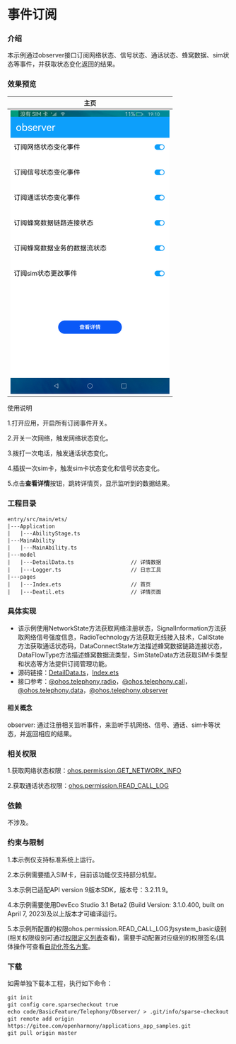  # 事件订阅

### 介绍

本示例通过observer接口订阅网络状态、信号状态、通话状态、蜂窝数据、sim状态等事件，并获取状态变化返回的结果。

### 效果预览

|主页|
|--------------------------------|
|![](screenshots/device/observer.png)|

使用说明

1.打开应用，开启所有订阅事件开关。

2.开关一次网络，触发网络状态变化。

3.拨打一次电话，触发通话状态变化。

4.插拔一次sim卡，触发sim卡状态变化和信号状态变化。

5.点击**查看详情**按钮，跳转详情页，显示监听到的数据结果。

### 工程目录
```
entry/src/main/ets/
|---Application
|   |---AbilityStage.ts
|---MainAbility
|   |---MainAbility.ts
|---model
|   |---DetailData.ts                  // 详情数据
|   |---Logger.ts                      // 日志工具
|---pages
|   |---Index.ets                      // 首页
|   |---Deatil.ets                     // 详情页面
```
### 具体实现

* 该示例使用NetworkState方法获取网络注册状态，SignalInformation方法获取网络信号强度信息，RadioTechnology方法获取无线接入技术，CallState方法获取通话状态码，DataConnectState方法描述蜂窝数据链路连接状态，DataFlowType方法描述蜂窝数据流类型，SimStateData方法获取SIM卡类型和状态等方法提供订阅管理功能。
* 源码链接：[DetailData.ts](entry/src/main/ets/modle/DetailData.ts)，[Index.ets](entry/src/main/ets/pages/Index.ets)
* 接口参考：[@ohos.telephony.radio](https://docs.openharmony.cn/pages/v4.1/zh-cn/application-dev/reference/apis-telephony-kit/js-apis-radio.md)，[@ohos.telephony.call](https://docs.openharmony.cn/pages/v4.1/zh-cn/application-dev/reference/apis-telephony-kit/js-apis-call.md)，[@ohos.telephony.data](https://docs.openharmony.cn/pages/v4.1/zh-cn/application-dev/reference/apis-telephony-kit/js-apis-telephony-data.md)，[@ohos.telephony.observer](https://docs.openharmony.cn/pages/v4.1/zh-cn/application-dev/reference/apis-telephony-kit/js-apis-observer.md)

#### 相关概念

observer: 通过注册相关监听事件，来监听手机网络、信号、通话、sim卡等状态，并返回相应的结果。

### 相关权限

1.获取网络状态权限：[ohos.permission.GET_NETWORK_INFO](https://gitee.com/openharmony/docs/blob/master/zh-cn/application-dev/security/AccessToken/permissions-for-all.md#ohospermissionget_network_info)

2.获取通话状态权限：[ohos.permission.READ_CALL_LOG](https://gitee.com/openharmony/docs/blob/master/zh-cn/application-dev/security/AccessToken/permissions-for-system-apps.md#ohospermissionread_call_log)

### 依赖

不涉及。

### 约束与限制

1.本示例仅支持标准系统上运行。

2.本示例需要插入SIM卡，目前该功能仅支持部分机型。

3.本示例已适配API version 9版本SDK，版本号：3.2.11.9。

4.本示例需要使用DevEco Studio 3.1 Beta2 (Build Version: 3.1.0.400, built on April 7, 2023)及以上版本才可编译运行。

5.本示例所配置的权限ohos.permission.READ_CALL_LOG为system_basic级别(相关权限级别可通过[权限定义列表](https://gitee.com/openharmony/docs/blob/master/zh-cn/application-dev/security/AccessToken/permissions-for-all.md)查看)，需要手动配置对应级别的权限签名(具体操作可查看[自动化签名方案](https://gitee.com/openharmony/docs/blob/master/zh-cn/application-dev/security/hapsigntool-overview.md)。

### 下载

如需单独下载本工程，执行如下命令：
```
git init
git config core.sparsecheckout true
echo code/BasicFeature/Telephony/Observer/ > .git/info/sparse-checkout
git remote add origin https://gitee.com/openharmony/applications_app_samples.git
git pull origin master

```
